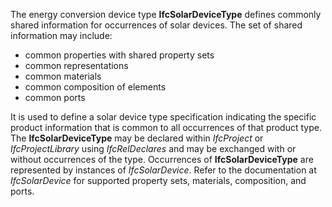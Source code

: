 The energy conversion device type **IfcSolarDeviceType** defines commonly shared information for occurrences of solar devices. The set of shared information may include:

* common properties with shared property sets
* common representations
* common materials
* common composition of elements
* common ports

It is used to define a solar device type specification indicating the specific product information that is common to all occurrences of that product type. The **IfcSolarDeviceType** may be declared within _IfcProject_ or _IfcProjectLibrary_ using _IfcRelDeclares_ and may be exchanged with or without occurrences of the type. Occurrences of **IfcSolarDeviceType** are represented by instances of _IfcSolarDevice_. Refer to the documentation at _IfcSolarDevice_ for supported property sets, materials, composition, and ports.